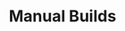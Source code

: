 ---
title: Manual Builds
description: Learn how to create and manage Build Profile configurations on Appcircle
tags: [build, build profile, configuration]
sidebar_position: 5
---